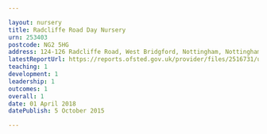 ```yaml
---

layout: nursery
title: Radcliffe Road Day Nursery
urn: 253403
postcode: NG2 5HG
address: 124-126 Radcliffe Road, West Bridgford, Nottingham, Nottinghamshire, NG2 5HG
latestReportUrl: https://reports.ofsted.gov.uk/provider/files/2516731/urn/253403.pdf
teaching: 1
development: 1
leadership: 1
outcomes: 1
overall: 1
date: 01 April 2018 
datePublish: 5 October 2015

---
```

